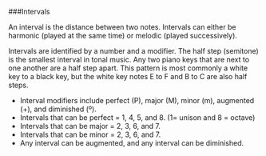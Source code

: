 ###Intervals

An interval is the distance between two notes. Intervals can either be harmonic (played at the same time)
or melodic (played successively).

Intervals are identified by a number and a modifier. The half step (semitone) is the smallest interval in tonal
music. Any two piano keys that are next to one another are a half step apart. This pattern is most commonly
a white key to a black key, but the white key notes E to F and B to C are also half steps.

* Interval modifiers include perfect (P), major (M), minor (m), augmented (+), and diminished (º).
* Intervals that can be perfect = 1, 4, 5, and 8. (1= unison and 8 = octave)
* Intervals that can be major = 2, 3, 6, and 7.
* Intervals that can be minor = 2, 3, 6, and 7.
* Any interval can be augmented, and any interval can be diminished.

